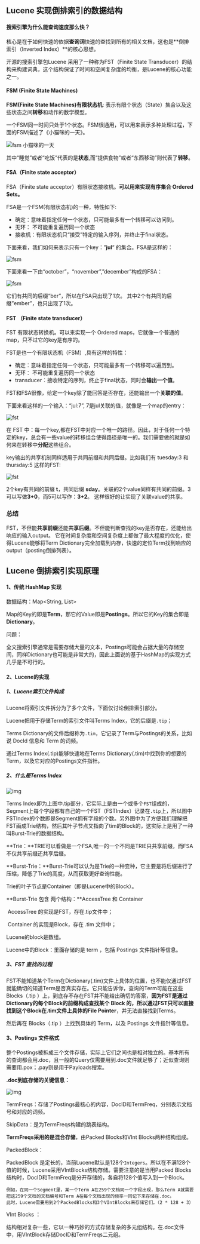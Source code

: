 ## Lucene 实现倒排索引的数据结构

#### 搜索引擎为什么能查询速度那么快？

核心是在于如何快速的依据**查询词**快速的查找到所有的相关文档，这也是**倒排索引（Inverted Index）**的核心思想。

开源的搜索引擎包Lucene 采用了一种称为FST（Finite State Transducer）的结构来构建词典，这个结构保证了时间和空间复杂度的均衡，是Lucene的核心功能之一。



#### FSM (Finite State Machines)

**FSM(Finite State Machines)有限状态机**:  表示有限个状态（State）集合以及这些状态之间**转移**和动作的数学模型。

一个FSM同一时间只处于1个状态。FSM很通用，可以用来表示多种处理过程，下面的FSM描述了《小猫咪的一天》。

![fsm 小猫咪的一天](.images/fst-cauchy-20201116223036064.png)

其中“睡觉”或者“吃饭”代表的是**状态**,而“提供食物”或者“东西移动”则代表了**转移**。



#### FSA（Finite state acceptor）

FSA（Finite state acceptor）有限状态接收机。**可以用来实现有序集合 Ordered Sets。**

FSA是一个FSM(有限状态机)的一种，特性如下:

- 确定：意味着指定任何一个状态，只可能最多有一个转移可以访问到。
- 无环： 不可能重复遍历同一个状态
- 接收机：有限状态机只“接受”特定的输入序列，并终止于final状态。

下面来看，我们如何来表示只有一个key：”**jul**“ 的集合。FSA是这样的：

![fsm](.images/fst-set1-20201116223250387.png)

下面来看一下由“october”，“november”,”december”构成的FSA：

![fsm](.images/fst-set3-suffixes.png)



它们有共同的后缀“ber”，所以在FSA只出现了1次。 其中2个有共同的后缀”ember”，也只出现了1次。



#### FST （Finite state transducer）

FST 有限状态转换机。可以来实现一个 Ordered maps，它就像一个普通的map，只不过它的key是有序的。

FST是也一个有限状态机（FSM）,具有这样的特性：

- 确定：意味着指定任何一个状态，只可能最多有一个转移可以遍历到。
- 无环： 不可能重复遍历同一个状态
- transducer：接收特定的序列，终止于final状态，同时会**输出一个值**。



FST和FSA很像，给定一个key除了能回答是否存在，还能输出一个**关联的值**。

下面来看这样的一个输入：“jul:7”, 7是jul关联的值，就像是一个map的entry：

![fst](.images/fst-map1.png)



在 FST 中：每一个key,都在FST中对应一个唯一的路径。因此，对于任何一个特定的key，总会有一些value的转移组合使得路径是唯一的。我们需要做的就是如何来在转移中**分配**这些组合。

key输出的共享机制同样适用于共同前缀和共同后缀。比如我们有 tuesday:3 和 thursday:5 这样的FST:

![fst](.images/fst-map2-suffixes.png)



2个key有共同的前缀 **t**，共同后缀 **sday**。关联的2个value同样有共同的前缀。3可以写做**3+0**，而5可以写作：**3+2**。 这样很好的让实现了关联value的共享。



### 总结

FST，不但能**共享前缀**还能**共享后缀**。不但能判断查找的key是否存在，还能给出响应的输入output。 它在时间复杂度和空间复杂度上都做了最大程度的优化，使得Lucene能够将Term Dictionary完全加载到内存，快速的定位Term找到响应的output（posting倒排列表）。





## Lucene 倒排索引实现原理



#### 1、传统 HashMap 实现

数据结构：Map<String, List<Integer>>

Map的Key的即是**Term**，那它的Value即是**Postings**。所以它的Key的集合即是**Dictionary**。



问题：

全文搜索引擎通常是需要存储大量的文本，Postings可能会占据大量的存储空间，同样Dictionary也可能是非常大的，因此上面说的基于HashMap的实现方式几乎是不可行的。



#### 2、Lucene的实现

##### 1、Lucene索引文件构成

Lucene将索引文件拆分为了多个文件，下面仅讨论倒排索引部分。

Lucene把用于存储Term的索引文件叫Terms Index，它的后缀是`.tip`；

Terms Dictionary的文件后缀称为`.tim`，它记录了Term与Postings的关系，比如说 DocId 信息和 Term 的词频。

通过Terms Index(.tip)能够快速地在Terms Dictionary(.tim)中找到你的想要的Term，以及它对应的Postings文件指针。



##### 2、什么是Terms Index

![img](.images/lucene-inverted-index-3.png)



Terms Index即为上图中.tip部分，它实际上是由一个或多个`FST`组成的，Segment上每个字段都有自己的一个FST（FSTIndex）记录在`.tip`上，所以图中FSTIndex的个数即是Segment拥有字段的个数。另外图中为了方便我们理解把FST画成Trie结构，然后其叶子节点又指向了tim的Block的，这实际上是用了一种叫Burst-Trie的数据结构。



**Trie：**TRIE可以看做是一个FSA,唯一的一个不同是TRIE只共享前缀，而FSA不仅共享前缀还共享后缀。



**Burst-Trie：**Burst-Trie可以认为是Trie的一种变种，它主要是将后缀进行了压缩，降低了Trie的高度，从而获取更好查询性能。

Trie的叶子节点是Container（即是Lucene中的Block）。

**Burst-Trie 包含 两个结构：**AccessTree 和 Container

​	AccessTree 的实现是FST，存在.tip文件中；

​	Container 的实现是Block，存在 .tim 文件中；



Lucene的block是数组。

Lucene中的Block：里面存储的是  term ，包括 Postings 文件指针等信息。



##### 3、FST 查找的过程

FST不能知道某个Term在Dictionary(.tim)文件上具体的位置，也不能仅通过FST就能确切的知道Term是否真实存在。它只能告诉你，查询的Term可能在这些Blocks（.tip ）上，到底存不存在FST并不能给出确切的答案，**因为FST是通过Dictionary的每个Block的前缀构成查找某个 Block 的，所以通过FST只可以直接找到这个Block在.tim文件上具体的File Pointer**，并无法直接找到Terms。

然后再在 Blocks（.tip ）上找到具体的 Term，以及 Postings 文件指针等信息。



#### 3、Postings 文件格式

整个Postings被拆成三个文件存储，实际上它们之间也是相对独立的。基本所有的查询都会用.doc，且一般的Query仅需要用到.doc文件就足够了；近似查询则需要用.pox；.pay则是用于Payloads搜索。

**.doc到底存储的关键信息：**

![img](.images/FrequenciesAndSkipData.png)



TermFreqs：存储了Postings最核心的内容，DocID和TermFreq，分别表示文档号和对应的词频。

SkipData：是为TermFreqs构建的跳表结构。



**TermFreqs采用的是混合存储**，由Packed Blocks和VInt Blocks两种结构组成。

PackedBlock：

PackedBlock 是定长的，当前Lucene默认是128个`Integers`。所以在不满128个值的时候，Lucene采用VIntBlocks结构存储。需要注意的是当用Packed Blocks结构时，DocID和TermFreq是分开存储的，各自将128个值写入到一个Block。

```
例如，在同一个Segment里，某一个Term A在259个文档同一个字段出现，那么Term A就需要把这259个文档的文档编号和Term A在每个文档出现的频率一同记下来存储在.doc。
此时，Lucene需要用到2个PackedBlocks和3个VIntBlocks来存储它们。（2 * 128 + 3）
```



VInt Blocks ：

结构相对复杂一些，它以一种巧妙的方式存储复杂的多元组结构。在.doc文件中，用VIntBlock存储DocID和TermFreqs二元组。











